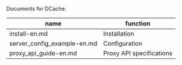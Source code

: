 Documents for DCache.

name |function
------------------|----------------
install-en.md                   |Installation
server_config_example-en.md     |Configuration
proxy_api_guide-en.md           |Proxy API specifications 